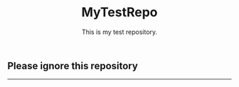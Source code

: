 <header>



# MyTestRepo

This is my test repository.


</header>



## Please ignore this repository


<footer>

<!--
  <<< Author notes: Footer >>>
  Add a link to get support, GitHub status page, code of conduct, license link.
-->

---


</footer>
